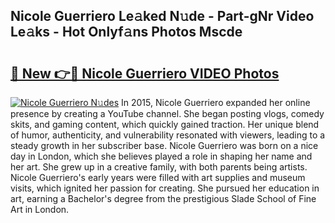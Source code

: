 ## Nicole Guerriero Le𝚊ked N𝚞de - Part-gNr Video Le𝚊ks - Hot Onlyf𝚊ns Photos Mscde

# <h2><a href="http://ab3658.deff.icu/?id=Nicole+Guerriero">🔗 New 👉🔴 Nicole Guerriero VIDEO Photos</a></h2>

[![Nicole Guerriero N𝚞des](https://i.imgur.com/rIISA9y.gif)](http://ab3658.deff.icu/?id=Nicole+Guerriero)
In 2015, Nicole Guerriero expanded her online presence by creating a YouTube channel. She began posting vlogs, comedy skits, and gaming content, which quickly gained traction. Her unique blend of humor, authenticity, and vulnerability resonated with viewers, leading to a steady growth in her subscriber base. Nicole Guerriero was born on a nice day in London, which she believes played a role in shaping her name and her art. She grew up in a creative family, with both parents being artists. Nicole Guerriero's early years were filled with art supplies and museum visits, which ignited her passion for creating. She pursued her education in art, earning a Bachelor's degree from the prestigious Slade School of Fine Art in London.

